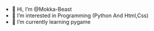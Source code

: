 - 👋 Hi, I’m @Mokka-Beast
- 👀 I’m interested in Programming (Python And Html,Css)
- 🌱 I’m currently learning pygame
<!---
Mokka-Beast/Mokka-Beast is a ✨ special ✨ repository because its `README.md` (this file) appears on your GitHub profile.
You can click the Preview link to take a look at your changes.
--->
